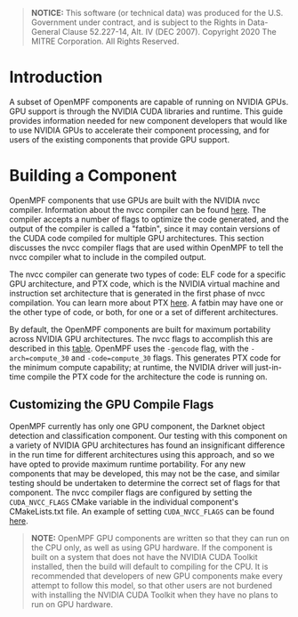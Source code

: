 > **NOTICE:** This software (or technical data) was produced for the U.S. Government under contract, 
> and is subject to the Rights in Data-General Clause 52.227-14, Alt. IV (DEC 2007). 
> Copyright 2020 The MITRE Corporation. All Rights Reserved.

# Introduction

A subset of OpenMPF components are capable of running on NVIDIA GPUs. GPU support is through the NVIDIA CUDA libraries 
and runtime. This guide provides information needed for new component developers that would like to use NVIDIA GPUs 
to accelerate their component processing, and for users of the existing components that provide GPU support.

# Building a Component

OpenMPF components that use GPUs are built with the NVIDIA nvcc compiler. Information about the nvcc compiler can be 
found [here](https://docs.nvidia.com/cuda/cuda-compiler-driver-nvcc/index.html). The compiler accepts a number of 
flags to optimize the code generated, and the output of the compiler is called a "fatbin", since it may contain 
versions of the CUDA code compiled for multiple GPU architectures. This section discusses the nvcc compiler flags that 
are used within OpenMPF to tell the nvcc compiler what to include in the compiled output.

The nvcc compiler can generate two types of code: ELF code for a specific GPU architecture, and PTX code, which is the 
NVIDIA virtual machine and instruction set architecture that is generated in the first phase of nvcc compilation. 
You can learn more about PTX [here](https://docs.nvidia.com/cuda/parallel-thread-execution/index.html). A fatbin may 
have one or the other type of code, or both, for one or a set of different architectures. 

By default, the OpenMPF components are built for maximum portability across NVIDIA GPU architectures. The nvcc flags 
to accomplish this are described in this 
[table](https://docs.nvidia.com/cuda/cuda-compiler-driver-nvcc/index.html#options-for-steering-gpu-code-generation). 
OpenMPF uses the `-gencode` flag, with the `-arch=compute_30` and `-code=compute_30` flags. This generates PTX code 
for the minimum compute capability; at runtime, the NVIDIA driver will just-in-time compile the PTX code for the 
architecture the code is running on.

## Customizing the GPU Compile Flags

OpenMPF currently has only one GPU component, the Darknet object detection and classification component. Our testing 
with this component on a variety of NVIDIA GPU architectures has found an insignificant difference in the run time for 
different architectures using this approach, and so we have opted to provide maximum runtime portability. For any new 
components that may be developed, this may not be the case, and similar testing should be undertaken to determine the 
correct set of flags for that component. The nvcc compiler flags are configured by setting the `CUDA_NVCC_FLAGS` 
CMake variable in the individual component's CMakeLists.txt file. An example of setting `CUDA_NVCC_FLAGS` can be found 
[here](https://github.com/openmpf/openmpf-components/blob/master/cpp/DarknetDetection/darknet_lib/CMakeLists.txt).


> **NOTE:** OpenMPF GPU components are written so that they can run on the CPU only, as well as using GPU hardware. 
> If the component is built on a system that does not have the NVIDIA CUDA Toolkit installed, then the build will 
> default to compiling for the CPU. It is recommended that developers of new GPU components make every attempt to 
> follow this model, so that other users are not burdened with installing the NVIDIA CUDA Toolkit when they have no 
> plans to run on GPU hardware.
